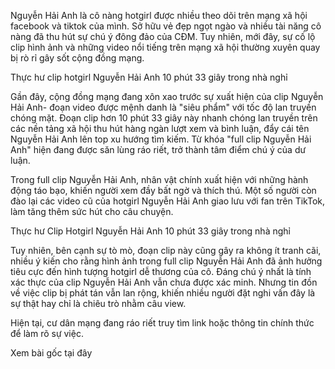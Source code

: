Nguyễn Hải Anh là cô nàng hotgirl được nhiều theo dõi trên mạng xã hội facebook và tiktok của mình. Sở hữu vẻ đẹp ngọt ngào và nhiều tài năng cô nàng đã thu hút sự chú ý đông đảo của CĐM. Tuy nhiên, mới đây, sự cố lộ clip hình ảnh và những video nổi tiếng trên mạng xã hội thường xuyên quay bị rò rỉ gây sốt cộng đồng mạng.

Thực hư clip hotgirl Nguyễn Hải Anh 10 phút 33 giây trong nhà nghỉ

Gần đây, cộng đồng mạng đang xôn xao trước sự xuất hiện của clip Nguyễn Hải Anh- đoạn video được mệnh danh là "siêu phẩm" với tốc độ lan truyền chóng mặt. Đoạn clip hơn 10 phút 33 giây này nhanh chóng lan truyền trên các nền tảng xã hội thu hút hàng ngàn lượt xem và bình luận, đẩy cái tên Nguyễn Hải Anh lên top xu hướng tìm kiếm. Từ khóa "full clip Nguyễn Hải Anh" hiện đang được săn lùng ráo riết, trở thành tâm điểm chú ý của dư luận.

Trong full clip Nguyễn Hải Anh, nhân vật chính xuất hiện với những hành động táo bạo, khiến người xem đầy bất ngờ và thích thú. Một số người còn đào lại các video cũ của hotgirl Nguyễn Hải Anh giao lưu với fan trên TikTok, làm tăng thêm sức hút cho câu chuyện.

Thực hư Clip Hotgirl Nguyễn Hải Anh 10 phút 33 giây trong nhà nghỉ

Tuy nhiên, bên cạnh sự tò mò, đoạn clip này cũng gây ra không ít tranh cãi, nhiều ý kiến cho rằng hình ảnh trong full clip Nguyễn Hải Anh đã ảnh hưởng tiêu cực đến hình tượng hotgirl dễ thương của cô. Đáng chú ý nhất là tính xác thực của clip Nguyễn Hải Anh vẫn chưa được xác minh. Nhưng tin đồn về việc clip bị phát tán vẫn lan rộng, khiến nhiều người đặt nghi vấn đây là sự thật hay chỉ là chiêu trò nhằm câu view.

Hiện tại, cư dân mạng đang ráo riết truy tìm link hoặc thông tin chính thức để làm rõ sự việc.

Xem bài gốc tại đây
